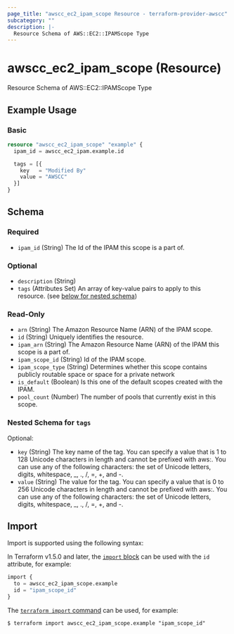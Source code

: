 ```yaml
---
page_title: "awscc_ec2_ipam_scope Resource - terraform-provider-awscc"
subcategory: ""
description: |-
  Resource Schema of AWS::EC2::IPAMScope Type
---
```


# awscc_ec2_ipam_scope (Resource)

Resource Schema of AWS::EC2::IPAMScope Type

## Example Usage

### Basic

```terraform
resource "awscc_ec2_ipam_scope" "example" {
  ipam_id = awscc_ec2_ipam.example.id

  tags = [{
    key   = "Modified By"
    value = "AWSCC"
  }]
}
```

<!-- schema generated by tfplugindocs -->
## Schema

### Required

- `ipam_id` (String) The Id of the IPAM this scope is a part of.

### Optional

- `description` (String)
- `tags` (Attributes Set) An array of key-value pairs to apply to this resource. (see [below for nested schema](#nestedatt--tags))

### Read-Only

- `arn` (String) The Amazon Resource Name (ARN) of the IPAM scope.
- `id` (String) Uniquely identifies the resource.
- `ipam_arn` (String) The Amazon Resource Name (ARN) of the IPAM this scope is a part of.
- `ipam_scope_id` (String) Id of the IPAM scope.
- `ipam_scope_type` (String) Determines whether this scope contains publicly routable space or space for a private network
- `is_default` (Boolean) Is this one of the default scopes created with the IPAM.
- `pool_count` (Number) The number of pools that currently exist in this scope.

<a id="nestedatt--tags"></a>
### Nested Schema for `tags`

Optional:

- `key` (String) The key name of the tag. You can specify a value that is 1 to 128 Unicode characters in length and cannot be prefixed with aws:. You can use any of the following characters: the set of Unicode letters, digits, whitespace, _, ., /, =, +, and -.
- `value` (String) The value for the tag. You can specify a value that is 0 to 256 Unicode characters in length and cannot be prefixed with aws:. You can use any of the following characters: the set of Unicode letters, digits, whitespace, _, ., /, =, +, and -.

## Import

Import is supported using the following syntax:

In Terraform v1.5.0 and later, the [`import` block](https://developer.hashicorp.com/terraform/language/import) can be used with the `id` attribute, for example:

```terraform
import {
  to = awscc_ec2_ipam_scope.example
  id = "ipam_scope_id"
}
```

The [`terraform import` command](https://developer.hashicorp.com/terraform/cli/commands/import) can be used, for example:

```shell
$ terraform import awscc_ec2_ipam_scope.example "ipam_scope_id"
```